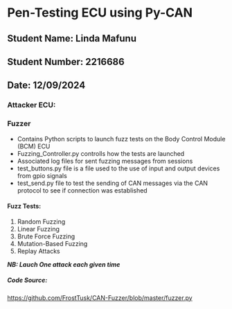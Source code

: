 # Pen-Testing ECU using Py-CAN

## Student Name: Linda Mafunu
## Student Number: 2216686
## Date: 12/09/2024

### Attacker ECU:

### Fuzzer
- Contains Python scripts to launch fuzz tests on the Body Control Module (BCM) ECU
- Fuzzing_Controller.py controlls how the tests are launched
- Associated log files for sent fuzzing messages from sessions
- test_buttons.py file is a file used to the use of input  and output devices from  gpio signals
- test_send.py file to test the sending of CAN messages via the CAN protocol to see if connection was established

#### Fuzz Tests:
1. Random Fuzzing
2. Linear Fuzzing
3. Brute Force Fuzzing
4. Mutation-Based Fuzzing
5. Replay Attacks
   
  
***NB: Lauch One attack each given time***

##### Code Source: 
   https://github.com/FrostTusk/CAN-Fuzzer/blob/master/fuzzer.py

    

